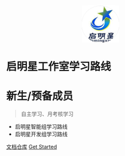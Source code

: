 <!-- _coverpage.md -->


<div align="center" style="border-radius:1000%; overflow:hidden;">
<img src=image/qmx_head.png width=20% />
</div>


# 启明星工作室学习路线

# 新生/预备成员

> 自主学习、月考核学习

- 启明星智能组学习路线
- 启明星开发组学习路线

[文档仓库](https://github.com/tastynoob/QMXDOC)
[Get Started](http://localhost:3000/#/md/start)